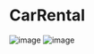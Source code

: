 # CarRental
![image](https://user-images.githubusercontent.com/26011562/210762140-f4793d60-5e18-4069-a6cf-97a07f784c8b.png)
![image](https://user-images.githubusercontent.com/26011562/210762163-dc65165b-a117-456a-a7a8-f734b636f009.png)
